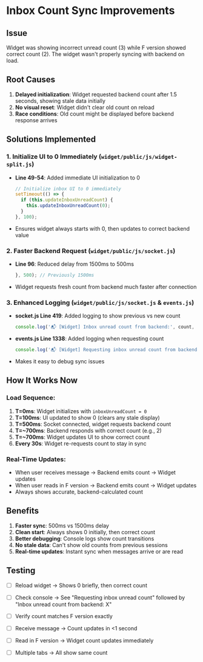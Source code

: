 # Inbox Count Sync Improvements

## Issue
Widget was showing incorrect unread count (3) while F version showed correct count (2). The widget wasn't properly syncing with backend on load.

## Root Causes
1. **Delayed initialization**: Widget requested backend count after 1.5 seconds, showing stale data initially
2. **No visual reset**: Widget didn't clear old count on reload
3. **Race conditions**: Old count might be displayed before backend response arrives

## Solutions Implemented

### 1. Initialize UI to 0 Immediately (`widget/public/js/widget-split.js`)
- **Line 49-54**: Added immediate UI initialization to 0
  ```javascript
  // Initialize inbox UI to 0 immediately
  setTimeout(() => {
    if (this.updateInboxUnreadCount) {
      this.updateInboxUnreadCount(0);
    }
  }, 100);
  ```
- Ensures widget always starts with 0, then updates to correct backend value

### 2. Faster Backend Request (`widget/public/js/socket.js`)
- **Line 96**: Reduced delay from 1500ms to 500ms
  ```javascript
  }, 500); // Previously 1500ms
  ```
- Widget requests fresh count from backend much faster after connection

### 3. Enhanced Logging (`widget/public/js/socket.js` & `events.js`)
- **socket.js Line 419**: Added logging to show previous vs new count
  ```javascript
  console.log('📬 [Widget] Inbox unread count from backend:', count, '(previous:', this.inboxUnreadCount + ')');
  ```
- **events.js Line 1338**: Added logging when requesting count
  ```javascript
  console.log('📬 [Widget] Requesting inbox unread count from backend (current:', this.inboxUnreadCount + ')');
  ```
- Makes it easy to debug sync issues

## How It Works Now

### Load Sequence:
1. **T=0ms**: Widget initializes with `inboxUnreadCount = 0`
2. **T=100ms**: UI updated to show 0 (clears any stale display)
3. **T=500ms**: Socket connected, widget requests backend count
4. **T=~700ms**: Backend responds with correct count (e.g., 2)
5. **T=~700ms**: Widget updates UI to show correct count
6. **Every 30s**: Widget re-requests count to stay in sync

### Real-Time Updates:
- When user receives message → Backend emits count → Widget updates
- When user reads in F version → Backend emits count → Widget updates
- Always shows accurate, backend-calculated count

## Benefits
1. **Faster sync**: 500ms vs 1500ms delay
2. **Clean start**: Always shows 0 initially, then correct count
3. **Better debugging**: Console logs show count transitions
4. **No stale data**: Can't show old counts from previous sessions
5. **Real-time updates**: Instant sync when messages arrive or are read

## Testing
- [ ] Reload widget → Shows 0 briefly, then correct count
- [ ] Check console → See "Requesting inbox unread count" followed by "Inbox unread count from backend: X"
- [ ] Verify count matches F version exactly
- [ ] Receive message → Count updates in <1 second
- [ ] Read in F version → Widget count updates immediately
- [ ] Multiple tabs → All show same count

